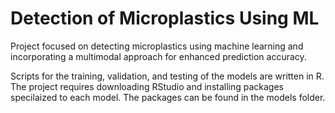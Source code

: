 # Detection of Microplastics Using ML
 Project focused on detecting microplastics using machine learning and incorporating a multimodal approach for enhanced prediction accuracy.

Scripts for the training, validation, and testing of the models are written in R. The project requires downloading RStudio and installing packages specilaized to each model. The packages can be found in the models folder. 
